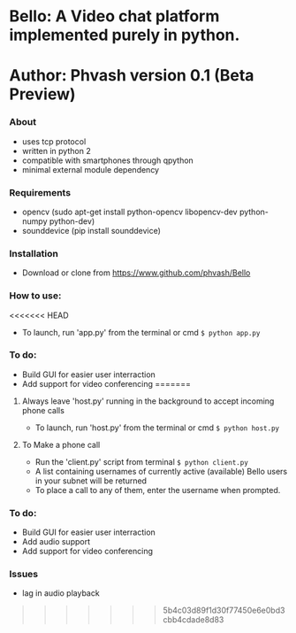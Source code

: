 # Bello: A Video chat platform implemented purely in python.
Author: Phvash
version 0.1 (Beta Preview)
==========================================================================

### About

* uses tcp protocol
* written in python 2
* compatible with smartphones through qpython
* minimal external module dependency

### Requirements
* opencv (sudo apt-get install python-opencv libopencv-dev python-numpy python-dev)
* sounddevice (pip install sounddevice)

### Installation

* Download or clone from https://www.github.com/phvash/Bello

### How to use:

<<<<<<< HEAD
- To launch, run 'app.py' from the terminal or cmd 
      ``` $ python app.py ```

### To do:
* Build GUI for easier user interraction
* Add support for video conferencing
=======
1. Always leave 'host.py' running in the background to accept incoming phone calls 
   - To launch, run 'host.py' from the terminal or cmd 
      ``` $ python host.py ```

2. To Make a phone call
   - Run the 'client.py' script from terminal
      ``` $ python client.py ```
   - A list containing usernames of currently active (available) Bello users in your subnet will be returned
   - To place a call to any of them, enter the username when prompted.

### To do:
* Build GUI for easier user interraction
* Add audio support
* Add support for video conferencing

### Issues
* lag in audio playback
>>>>>>> 5b4c03d89f1d30f77450e6e0bd3cbb4cdade8d83
